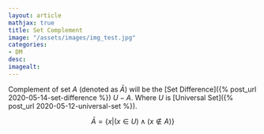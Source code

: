 ```yaml
---
layout: article
mathjax: true
title: Set Complement
image: "/assets/images/img_test.jpg"
categories:
- DM
desc:   
imagealt: 
---
```


Complement of set $A$ (denoted as $\bar{A}$) will be the [Set Difference]({% post_url 2020-05-14-set-difference %}) $U-A$. Where $U$ is [Universal Set]({% post_url 2020-05-12-universal-set %}).


































































































































































































































































































































































$$\bar{A} = \{ x | (x \in U) \wedge (x \notin A)\}$$
































































































































































































































































































































































